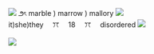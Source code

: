 ![](https://files.catbox.moe/9xbq0s.gif) ౨ৎ marble ) marrow ) mallory ![](https://files.catbox.moe/qqtd24.gif)
<br/>it)she)they ⠀ ꔫ ⠀ 18 ⠀ ꔫ ⠀ disordered ![](https://files.catbox.moe/52hbiy.gif)
<br/><br/>
![](https://files.catbox.moe/2n01wz.gif) 